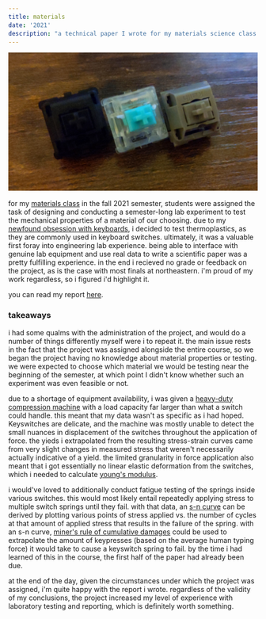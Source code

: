```yaml
---
title: materials
date: '2021'
description: "a technical paper I wrote for my materials science class."
---
```

<meta name="robots" content="noindex, nofollow, noarchive">

<img id="keyboard" src="/images/comm/keys.jpg">

for my [materials class](https://catalog.northeastern.edu/search/?P=CIVE%202260) in the fall 2021 semester, students were assigned the task of designing and conducting a semester-long lab experiment to test the mechanical properties of a material of our choosing. due to my [newfound obsession with keyboards](/projects/keyboard/), i decided to test thermoplastics, as they are commonly used in keyboard switches. ultimately, it was a valuable first foray into engineering lab experience. being able to interface with genuine lab equipment and use real data to write a scientific paper was a pretty fulfilling experience. in the end i recieved no grade or feedback on the project, as is the case with most finals at northeastern. i'm proud of my work regardless, so i figured i'd highlight it.

you can read my report [here](/images/comm/CommProject_Final.pdf).

### takeaways

i had some qualms with the administration of the project, and would do a number of things differently myself were i to repeat it. the main issue rests in the fact that the project was assigned alongside the entire course, so we began the project having no knowledge about material properties or testing. we were expected to choose which material we would be testing near the beginning of the semester, at which point I didn't know whether such an experiment was even feasible or not.

due to a shortage of equipment availability, i was given a [heavy-duty compression machine](/images/comm/machine.jpg) with a load capacity far larger than what a switch could handle. this meant that my data wasn't as specific as i had hoped. Keyswitches are delicate, and the machine was mostly unable to detect the small nuances in displacement of the switches throughout the application of force. the yieds i extrapolated from the resulting stress-strain curves came from very slight changes in measured stress that weren't necessarily actually indicative of a yield. the limited granularity in force application also meant that i got essentially no linear elastic deformation from the switches, which i needed to calculate [young's modulus](https://en.wikipedia.org/wiki/Young's_modulus).

i would've loved to additionally conduct fatigue testing of the springs inside various switches. this would most likely entail repeatedly applying stress to multiple switch springs until they fail. with that data, an [s-n curve](https://www.sciencedirect.com/topics/engineering/s-n-curve) can be derived by plotting various points of stress applied vs. the number of cycles at that amount of applied stress that results in the failure of the spring. with an s-n curve, [miner's rule of cumulative damages](https://www.sciencedirect.com/topics/engineering/miner-linear-damage-rule) could be used to extrapolate the amount of keypresses (based on the average human typing force) it would take to cause a keyswitch spring to fail. by the time i had learned of this in the course, the first half of the paper had already been due.

at the end of the day, given the circumstances under which the project was assigned, i'm quite happy with the report i wrote. regardless of the validity of my conclusions, the project increased my level of experience with laboratory testing and reporting, which is definitely worth something.
